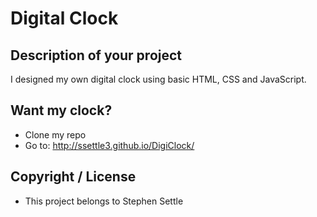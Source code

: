 # Digital Clock

## Description of your project
 I designed my own digital clock using basic HTML, CSS and JavaScript.

## Want my clock?
 * Clone my repo
 * Go to: http://ssettle3.github.io/DigiClock/

## Copyright / License
 * This project belongs to Stephen Settle